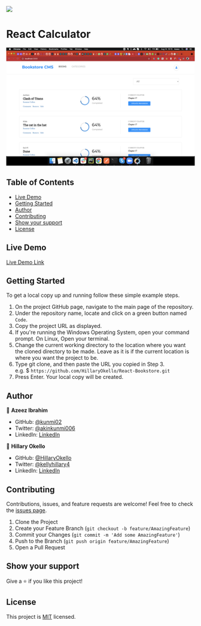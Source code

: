 ![](https://img.shields.io/badge/Microverse-blueviolet)

# React Calculator

![Top Page Screenshot](./src/assets/homepage.png)

## Table of Contents

* [Live Demo](#live-demo)
* [Getting Started](#getting-started)
* [Author](#author)
* [Contributing](#contributing)
* [Show your support](#show-your-support)
* [License](#license)

## Live Demo

[Live Demo Link](https://ah-bookstore.herokuapp.com/)

## Getting Started

To get a local copy up and running follow these simple example steps.

1. On the project GitHub page, navigate to the main page of the repository.
2. Under the repository name, locate and click on a green button named `Code`.
3. Copy the project URL as displayed.
4. If you're running the Windows Operating System, open your command prompt. On Linux, Open your terminal.
5. Change the current working directory to the location where you want the cloned directory to be made. Leave as it is if the current location is where you want the project to be.
6. Type git clone, and then paste the URL you copied in Step 3. <br>
e.g. $ `https://github.com/HillaryOkello/React-Bookstore.git`
7. Press Enter. Your local copy will be created.

## Author

👤 **Azeez Ibrahim**

* GitHub: [@kunmi02](https://github.com/kunmi02)
* Twitter: [@akinkunmi006](https://twitter.com/akinkunmi006)
* LinkedIn: [LinkedIn](https://www.linkedin.com/in/azeezakinkunmi/)

👤 **Hillary Okello**

* GitHub: [@HillaryOkello](https://github.com/HillaryOkello)
* Twitter: [@kellyhillary4](https://twitter.com/kellyhillary4)
* LinkedIn: [LinkedIn](https://www.linkedin.com/in/hillary-okello/)

## Contributing

Contributions, issues, and feature requests are welcome!
Feel free to check the [issues page](../../issues).

1. Clone the Project
2. Create your Feature Branch (`git checkout -b feature/AmazingFeature`)
3. Commit your Changes (`git commit -m 'Add some AmazingFeature'`)
4. Push to the Branch (`git push origin feature/AmazingFeature`)
5. Open a Pull Request

## Show your support

Give a ⭐️ if you like this project!

## License

This project is [MIT](./LICENSE) licensed.
